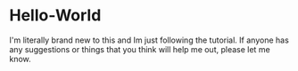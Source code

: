 # Hello-World
I'm literally brand new to this and Im just following the tutorial. If anyone has any suggestions or things that you think will help me out, please let me know.  
